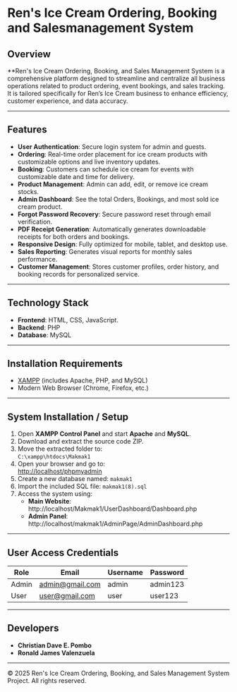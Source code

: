 # Ren's Ice Cream Ordering, Booking and Salesmanagement System

## Overview
**Ren's Ice Cream Ordering, Booking, and Sales Management System is a comprehensive platform designed to 
streamline and centralize all business operations related to product ordering, event bookings, and 
sales tracking. It is tailored specifically for Ren’s Ice Cream business to enhance efficiency, 
customer experience, and data accuracy.

---

## Features

- **User Authentication**: Secure login system for admin and guests.
- **Ordering**: Real-time order placement for ice cream products with customizable options and live inventory updates.
- **Booking**:  Customers can schedule ice cream for events with customizable date and time for delivery.
- **Product Management**:  Admin can add, edit, or remove ice cream stocks.
- **Admin Dashboard**: See the total Orders, Bookings, and most sold ice cream product.
- **Forgot Password Recovery**: Secure password reset through email verification.
- **PDF Receipt Generation**: Automatically generates downloadable receipts for both orders and bookings.
- **Responsive Design**: Fully optimized for mobile, tablet, and desktop use.
- **Sales Reporting**: Generates visual reports for monthly sales performance.
- **Customer Management**: Stores customer profiles, order history, and booking records for personalized service.



---

## Technology Stack

- **Frontend**: HTML, CSS, JavaScript.
- **Backend**: PHP  
- **Database**: MySQL  

---

## Installation Requirements

- [XAMPP](https://www.apachefriends.org/) (includes Apache, PHP, and MySQL)
- Modern Web Browser (Chrome, Firefox, etc.)

---

## System Installation / Setup

1. Open **XAMPP Control Panel** and start **Apache** and **MySQL**.
2. Download and extract the source code ZIP.
3. Move the extracted folder to:  
   `C:\xampp\htdocs\Makmak1`
4. Open your browser and go to:  
   [http://localhost/phpmyadmin](http://localhost/phpmyadmin)
5. Create a new database named: `makmak1`
6. Import the included SQL file: `makmak1(8).sql`
7. Access the system using:
   - **Main Website**: http://localhost/Makmak1/UserDashboard/Dashboard.php
   - **Admin Panel**: http://localhost/makmak1/AdminPage/AdminDashboard.php

---

## User Access Credentials

| Role   | Email               | Username   | Password    |
|--------|---------------------|------------|-------------|
| Admin  | admin@gmail.com     | admin      | admin123    |
| User  | user@gmail.com      | user       | user123     |

---

## Developers

- **Christian Dave E. Pombo**
- **Ronald James Valenzuela**



---

© 2025 Ren's Ice Cream Ordering, Booking, and Sales Management System Project. All rights reserved.
